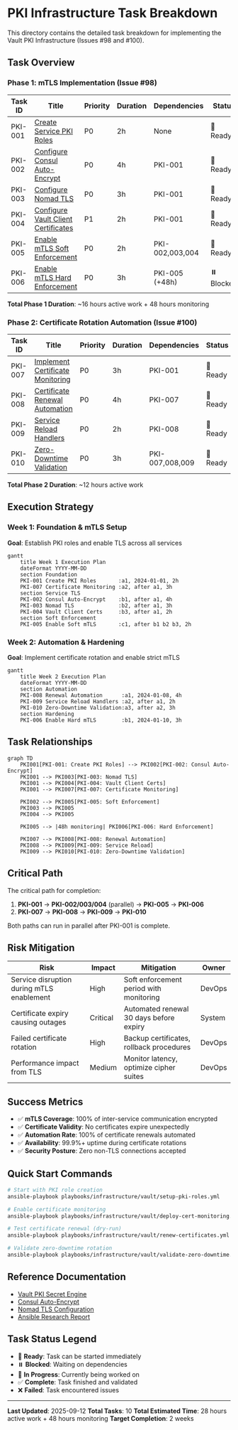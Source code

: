 # PKI Infrastructure Task Breakdown

This directory contains the detailed task breakdown for implementing the Vault PKI Infrastructure (Issues #98 and #100).

## Task Overview

### Phase 1: mTLS Implementation (Issue #98)

| Task ID | Title | Priority | Duration | Dependencies | Status |
|---------|-------|----------|----------|--------------|--------|
| PKI-001 | [Create Service PKI Roles](pki-001-create-service-pki-roles.md) | P0 | 2h | None | 🔄 Ready |
| PKI-002 | [Configure Consul Auto-Encrypt](pki-002-configure-consul-auto-encrypt.md) | P0 | 4h | PKI-001 | 🔄 Ready |
| PKI-003 | [Configure Nomad TLS](pki-003-configure-nomad-tls.md) | P0 | 3h | PKI-001 | 🔄 Ready |
| PKI-004 | [Configure Vault Client Certificates](pki-004-configure-vault-client-certs.md) | P1 | 2h | PKI-001 | 🔄 Ready |
| PKI-005 | [Enable mTLS Soft Enforcement](pki-005-enable-mtls-soft-enforcement.md) | P0 | 2h | PKI-002,003,004 | 🔄 Ready |
| PKI-006 | [Enable mTLS Hard Enforcement](pki-006-enable-mtls-hard-enforcement.md) | P0 | 3h | PKI-005 (+48h) | ⏸️ Blocked |

**Total Phase 1 Duration**: ~16 hours active work + 48 hours monitoring

### Phase 2: Certificate Rotation Automation (Issue #100)

| Task ID | Title | Priority | Duration | Dependencies | Status |
|---------|-------|----------|----------|--------------|--------|
| PKI-007 | [Implement Certificate Monitoring](pki-007-implement-certificate-monitoring.md) | P0 | 3h | PKI-001 | 🔄 Ready |
| PKI-008 | [Certificate Renewal Automation](pki-008-certificate-renewal-automation.md) | P0 | 4h | PKI-007 | 🔄 Ready |
| PKI-009 | [Service Reload Handlers](pki-009-service-reload-handlers.md) | P0 | 2h | PKI-008 | 🔄 Ready |
| PKI-010 | [Zero-Downtime Validation](pki-010-zero-downtime-validation.md) | P0 | 3h | PKI-007,008,009 | 🔄 Ready |

**Total Phase 2 Duration**: ~12 hours active work

## Execution Strategy

### Week 1: Foundation & mTLS Setup

**Goal**: Establish PKI roles and enable TLS across all services

```mermaid
gantt
    title Week 1 Execution Plan
    dateFormat YYYY-MM-DD
    section Foundation
    PKI-001 Create PKI Roles       :a1, 2024-01-01, 2h
    PKI-007 Certificate Monitoring :a2, after a1, 3h
    section Service TLS
    PKI-002 Consul Auto-Encrypt    :b1, after a1, 4h
    PKI-003 Nomad TLS              :b2, after a1, 3h
    PKI-004 Vault Client Certs     :b3, after a1, 2h
    section Soft Enforcement
    PKI-005 Enable Soft mTLS       :c1, after b1 b2 b3, 2h
```

### Week 2: Automation & Hardening

**Goal**: Implement certificate rotation and enable strict mTLS

```mermaid
gantt
    title Week 2 Execution Plan
    dateFormat YYYY-MM-DD
    section Automation
    PKI-008 Renewal Automation      :a1, 2024-01-08, 4h
    PKI-009 Service Reload Handlers :a2, after a1, 2h
    PKI-010 Zero-Downtime Validation:a3, after a2, 3h
    section Hardening
    PKI-006 Enable Hard mTLS        :b1, 2024-01-10, 3h
```

## Task Relationships

```mermaid
graph TD
    PKI001[PKI-001: Create PKI Roles] --> PKI002[PKI-002: Consul Auto-Encrypt]
    PKI001 --> PKI003[PKI-003: Nomad TLS]
    PKI001 --> PKI004[PKI-004: Vault Client Certs]
    PKI001 --> PKI007[PKI-007: Certificate Monitoring]

    PKI002 --> PKI005[PKI-005: Soft Enforcement]
    PKI003 --> PKI005
    PKI004 --> PKI005

    PKI005 --> |48h monitoring| PKI006[PKI-006: Hard Enforcement]

    PKI007 --> PKI008[PKI-008: Renewal Automation]
    PKI008 --> PKI009[PKI-009: Service Reload]
    PKI009 --> PKI010[PKI-010: Zero-Downtime Validation]
```

## Critical Path

The critical path for completion:

1. **PKI-001** → **PKI-002/003/004** (parallel) → **PKI-005** → **PKI-006**
2. **PKI-007** → **PKI-008** → **PKI-009** → **PKI-010**

Both paths can run in parallel after PKI-001 is complete.

## Risk Mitigation

| Risk | Impact | Mitigation | Owner |
|------|--------|------------|-------|
| Service disruption during mTLS enablement | High | Soft enforcement period with monitoring | DevOps |
| Certificate expiry causing outages | Critical | Automated renewal 30 days before expiry | System |
| Failed certificate rotation | High | Backup certificates, rollback procedures | DevOps |
| Performance impact from TLS | Medium | Monitor latency, optimize cipher suites | DevOps |

## Success Metrics

- ✅ **mTLS Coverage**: 100% of inter-service communication encrypted
- ✅ **Certificate Validity**: No certificates expire unexpectedly
- ✅ **Automation Rate**: 100% of certificate renewals automated
- ✅ **Availability**: 99.9%+ uptime during certificate rotations
- ✅ **Security Posture**: Zero non-TLS connections accepted

## Quick Start Commands

```bash
# Start with PKI role creation
ansible-playbook playbooks/infrastructure/vault/setup-pki-roles.yml

# Enable certificate monitoring
ansible-playbook playbooks/infrastructure/vault/deploy-cert-monitoring.yml

# Test certificate renewal (dry-run)
ansible-playbook playbooks/infrastructure/vault/renew-certificates.yml --check

# Validate zero-downtime rotation
ansible-playbook playbooks/infrastructure/vault/validate-zero-downtime.yml
```

## Reference Documentation

- [Vault PKI Secret Engine](https://developer.hashicorp.com/vault/docs/secrets/pki)
- [Consul Auto-Encrypt](https://developer.hashicorp.com/consul/docs/agent/config/auto-encrypt)
- [Nomad TLS Configuration](https://developer.hashicorp.com/nomad/docs/configuration/tls)
- [Ansible Research Report](../../../.claude/research-reports/ansible-pki-research-20250912-003533.md)

## Task Status Legend

- 🔄 **Ready**: Task can be started immediately
- ⏸️ **Blocked**: Waiting on dependencies
- 🚧 **In Progress**: Currently being worked on
- ✅ **Complete**: Task finished and validated
- ❌ **Failed**: Task encountered issues

---

**Last Updated**: 2025-09-12
**Total Tasks**: 10
**Total Estimated Time**: 28 hours active work + 48 hours monitoring
**Target Completion**: 2 weeks
